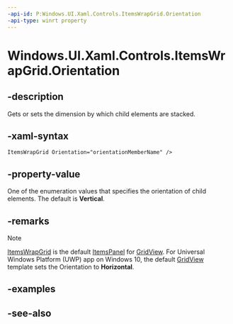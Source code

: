 ```yaml
---
-api-id: P:Windows.UI.Xaml.Controls.ItemsWrapGrid.Orientation
-api-type: winrt property
---
```


<!-- Property syntax
public Windows.UI.Xaml.Controls.Orientation Orientation { get;  set; }
-->

# Windows.UI.Xaml.Controls.ItemsWrapGrid.Orientation

## -description
Gets or sets the dimension by which child elements are stacked.



## -xaml-syntax
```xaml
ItemsWrapGrid Orientation="orientationMemberName" />
```


## -property-value
One of the enumeration values that specifies the orientation of child elements. The default is **Vertical**.

## -remarks
> [!NOTE]
> [ItemsWrapGrid](itemswrapgrid.md) is the default [ItemsPanel](itemscontrol_itemspanel.md) for [GridView](gridview.md). For Universal Windows Platform (UWP) app on Windows 10, the default [GridView](gridview.md) template sets the Orientation to **Horizontal**.

## -examples

## -see-also
